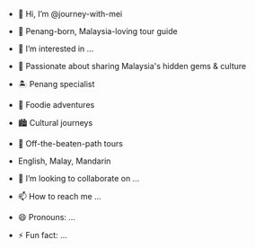 - 👋 Hi, I’m @journey-with-mei
- 💞️ Penang-born, Malaysia-loving tour guide
- 👀 I’m interested in ...
- 🌱 Passionate about sharing Malaysia's hidden gems & culture
- 🏝️ Penang specialist
- 🍜 Foodie adventures
- 🏙️ Cultural journeys
- 🌿 Off-the-beaten-path tours
- English, Malay, Mandarin
  
- 💞️ I’m looking to collaborate on ...
- 📫 How to reach me ...
- 😄 Pronouns: ...
- ⚡ Fun fact: ...

<!---
journey-with-mei/journey-with-mei is a ✨ special ✨ repository because its `README.md` (this file) appears on your GitHub profile.
You can click the Preview link to take a look at your changes.
--->
